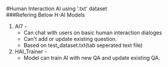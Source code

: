 #Human Interaction AI using '.txt' dataset  
###Refering Below H-AI Models  
1. AI7 -   
    * Can chat with users on basic human interaction dialoges
    * Can't add or update existing question.
    * Based on test_dataset.txt(tab seperated text file)
2. HAI_Trainer -
    * Model can train AI with new QA and update existing QA.
